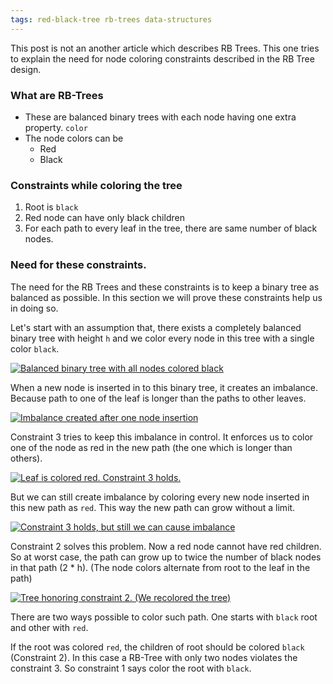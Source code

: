 ```yaml
---
tags: red-black-tree rb-trees data-structures
---
```

This post is not an another article which describes RB Trees. This one tries to explain the need for node coloring constraints described in the RB Tree design.  
  

### What are RB-Trees

- These are balanced binary trees with each node having one extra property. `color`  
- The node colors can be  
	* Red  
	* Black  
  

### Constraints while coloring the tree

1. Root is `black`
2. Red node can have only black children  
3. For each path to every leaf in the tree, there are same number of black nodes.  
  

### Need for these constraints.

The need for the RB Trees and these constraints is to keep a binary tree as balanced as possible. In this section we will prove these constraints help us in doing so.  
  
Let's start with an assumption that, there exists a completely balanced binary tree with height `h` and we color every node in this tree with a single color `black`.  

[![Balanced binary tree with all nodes colored black](https://1.bp.blogspot.com/-NSF7S_kRXJ4/XixMJv7akoI/AAAAAAAAGr0/stBlukmWF6oU2oxlBbGX5Fsn2n9IjsKaACLcBGAsYHQ/s320/completely_balanced_black_tree.png)](https://1.bp.blogspot.com/-NSF7S_kRXJ4/XixMJv7akoI/AAAAAAAAGr0/stBlukmWF6oU2oxlBbGX5Fsn2n9IjsKaACLcBGAsYHQ/s1600/completely_balanced_black_tree.png)



When a new node is inserted in to this binary tree, it creates an imbalance. Because path to one of the leaf is longer than the paths to other leaves.  

[![Imbalance created after one node insertion](https://1.bp.blogspot.com/-_QbWRXpQhMY/XixMmjcKylI/AAAAAAAAGr8/wQCBetmBszsVd2HQoWrywBh4xY4rnhrYwCLcBGAsYHQ/s320/completely_black_tree_one_node_insert.png)](https://1.bp.blogspot.com/-_QbWRXpQhMY/XixMmjcKylI/AAAAAAAAGr8/wQCBetmBszsVd2HQoWrywBh4xY4rnhrYwCLcBGAsYHQ/s1600/completely_black_tree_one_node_insert.png)

  
Constraint 3 tries to keep this imbalance in control. It enforces us to color one of the node as red in the new path (the one which is longer than others).  

[![Leaf is colored red. Constraint 3 holds.](https://1.bp.blogspot.com/-jQF0kQDucIA/XixND2CfEQI/AAAAAAAAGsE/u4Ht44PZz98UYRalckyNbqV3jtrwHZzrACLcBGAsYHQ/s320/constraint_3_applied_leaf_colored_as_red.png)](https://1.bp.blogspot.com/-jQF0kQDucIA/XixND2CfEQI/AAAAAAAAGsE/u4Ht44PZz98UYRalckyNbqV3jtrwHZzrACLcBGAsYHQ/s1600/constraint_3_applied_leaf_colored_as_red.png)

  
But we can still create imbalance by coloring every new node inserted in this new path as `red`. This way the new path can grow without a limit.  

[![Constraint 3 holds, but still we can cause imbalance](https://1.bp.blogspot.com/-AffsxwTNZR8/XixNbDztIBI/AAAAAAAAGsM/nFQi-J1UCNgfabxmJNxlrJixR2XMpnSgQCLcBGAsYHQ/s320/flaw_in_constraint_3.png)](https://1.bp.blogspot.com/-AffsxwTNZR8/XixNbDztIBI/AAAAAAAAGsM/nFQi-J1UCNgfabxmJNxlrJixR2XMpnSgQCLcBGAsYHQ/s1600/flaw_in_constraint_3.png)

  
Constraint 2 solves this problem. Now a red node cannot have red children. So at worst case, the path can grow up to twice the number of black nodes in that path (2 \* h). (The node colors alternate from root to the leaf in the path)  

[![Tree honoring constraint 2. (We recolored the tree)](https://1.bp.blogspot.com/-jPID2ZV0IPo/XixOOuqGx7I/AAAAAAAAGsY/HWp6IgF8FQAYJdNket4nLg39qx01nSvAQCLcBGAsYHQ/s320/constraint_2_applied.png)](https://1.bp.blogspot.com/-jPID2ZV0IPo/XixOOuqGx7I/AAAAAAAAGsY/HWp6IgF8FQAYJdNket4nLg39qx01nSvAQCLcBGAsYHQ/s1600/constraint_2_applied.png)

There are two ways possible to color such path. One starts with `black` root and other with `red`.  

If the root was colored `red`, the children of root should be colored `black` (Constraint 2). In this case a RB-Tree with only two nodes violates the constraint 3. So constraint 1 says color the root with `black`.  

